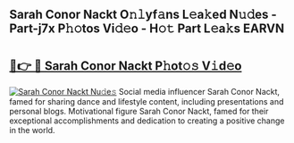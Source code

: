 ## Sarah Conor Nackt O𝚗𝚕yf𝚊ns L𝚎a𝚔ed N𝚞𝚍es - Part-j7x P𝚑𝚘tos Vi𝚍𝚎o - H𝚘𝚝 Part L𝚎a𝚔s EARVN

# <h2><a href="http://kf7lb2.oniu.top/?m=Sarah+Conor+Nackt">🔗👉 🔴 Sarah Conor Nackt P𝚑ot𝚘𝚜 V𝚒d𝚎o</a></h2>

[![Sarah Conor Nackt Nu𝚍e𝚜](https://i.imgur.com/0qMVB7G.gif)](http://kf7lb2.oniu.top/?m=Sarah+Conor+Nackt)
Social media influencer Sarah Conor Nackt, famed for sharing dance and lifestyle content, including presentations and personal blogs. Motivational figure Sarah Conor Nackt, famed for their exceptional accomplishments and dedication to creating a positive change in the world.  
